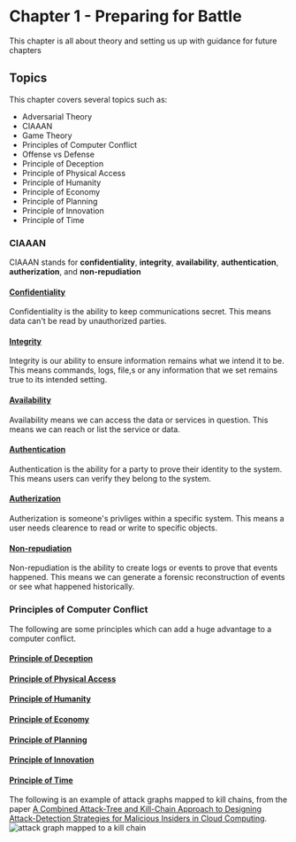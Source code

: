 # Chapter 1 - Preparing for Battle
This chapter is all about theory and setting us up with guidance for future chapters

## Topics

This chapter covers several topics such as:

- Adversarial Theory
- CIAAAN
- Game Theory
- Principles of Computer Conflict
- Offense vs Defense
- Principle of Deception
- Principle of Physical Access
- Principle of Humanity
- Principle of Economy
- Principle of Planning
- Principle of Innovation
- Principle of Time

### CIAAAN

CIAAAN stands for **confidentiality**, **integrity**, **availability**, **authentication**, **autherization**, and **non-repudiation**


#### <span style="text-decoration: underline">Confidentiality</span>

Confidentiality is the ability to keep communications secret. This means data can't be read by unauthorized parties.


#### <span style="text-decoration: underline">Integrity</span>

Integrity is our ability to ensure information remains what we intend it to be. This means commands, logs, file,s or any information that we set remains true to its intended setting.

#### <span style="text-decoration: underline">Availability</span>

Availability means we can access the data or services in question. This means we can reach or list the service or data.


#### <span style="text-decoration: underline">Authentication</span>

Authentication is the ability for a party to prove their identity to the system. This means users can verify they belong to the system.


#### <span style="text-decoration: underline">Autherization</span>

Autherization is someone's privliges within a specific system. This means a user needs clearence to read or write to specific objects.


#### <span style="text-decoration: underline">Non-repudiation</span>

Non-repudiation is the ability to create logs or events to prove that events happened. This means we can generate a forensic reconstruction of events or see what happened historically. 


### Principles of Computer Conflict

The following are some principles which can add a huge advantage to a computer conflict.


#### <span style="text-decoration: underline">Principle of Deception</span>


#### <span style="text-decoration: underline">Principle of Physical Access</span>


#### <span style="text-decoration: underline">Principle of Humanity</span>


#### <span style="text-decoration: underline">Principle of Economy</span>


#### <span style="text-decoration: underline">Principle of Planning</span>


#### <span style="text-decoration: underline">Principle of Innovation</span>


#### <span style="text-decoration: underline">Principle of Time</span>


The following is an example of attack graphs mapped to kill chains, from the paper [A Combined Attack-Tree and Kill-Chain Approach to Designing Attack-Detection Strategies for Malicious Insiders in Cloud Computing](https://www.c-mric.com/wp-content/uploads/2019/06/Adrian_CyberScience2019.pdf).
![attack graph mapped to a kill chain](https://raw.githubusercontent.com/ahhh/Cybersecurity-Tradecraft/main/Chapter1/Chap1.example.PNG)
